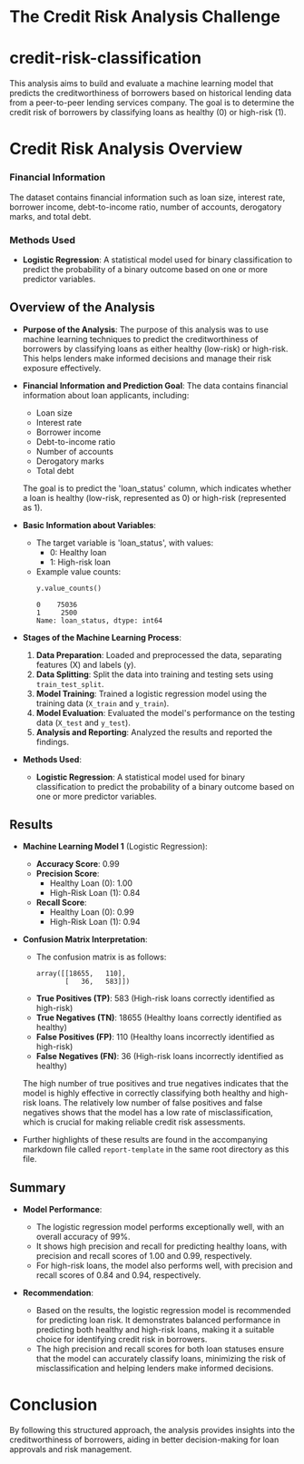 # The Credit Risk Analysis Challenge

# credit-risk-classification
This analysis aims to build and evaluate a machine learning model that predicts the creditworthiness of borrowers based on historical lending data from a peer-to-peer lending services company. The goal is to determine the credit risk of borrowers by classifying loans as healthy (0) or high-risk (1).

# Credit Risk Analysis Overview

### Financial Information
The dataset contains financial information such as loan size, interest rate, borrower income, debt-to-income ratio, number of accounts, derogatory marks, and total debt.

### Methods Used
- **Logistic Regression**: A statistical model used for binary classification to predict the probability of a binary outcome based on one or more predictor variables.


## Overview of the Analysis

* **Purpose of the Analysis**: The purpose of this analysis was to use machine learning techniques to predict the creditworthiness of borrowers by classifying loans as either healthy (low-risk) or high-risk. This helps lenders make informed decisions and manage their risk exposure effectively.

* **Financial Information and Prediction Goal**: The data contains financial information about loan applicants, including:
  - Loan size
  - Interest rate
  - Borrower income
  - Debt-to-income ratio
  - Number of accounts
  - Derogatory marks
  - Total debt
  
  The goal is to predict the 'loan_status' column, which indicates whether a loan is healthy (low-risk, represented as 0) or high-risk (represented as 1).

* **Basic Information about Variables**: 
  - The target variable is 'loan_status', with values:
    - 0: Healthy loan
    - 1: High-risk loan
  - Example value counts:
    ```python
    y.value_counts()
    ```
    ```
    0    75036
    1     2500
    Name: loan_status, dtype: int64
    ```

* **Stages of the Machine Learning Process**:
  1. **Data Preparation**: Loaded and preprocessed the data, separating features (X) and labels (y).
  2. **Data Splitting**: Split the data into training and testing sets using `train_test_split`.
  3. **Model Training**: Trained a logistic regression model using the training data (`X_train` and `y_train`).
  4. **Model Evaluation**: Evaluated the model's performance on the testing data (`X_test` and `y_test`).
  5. **Analysis and Reporting**: Analyzed the results and reported the findings.

* **Methods Used**:
  - **Logistic Regression**: A statistical model used for binary classification to predict the probability of a binary outcome based on one or more predictor variables.

## Results

* **Machine Learning Model 1** (Logistic Regression):
  - **Accuracy Score**: 0.99
  - **Precision Score**: 
    - Healthy Loan (0): 1.00
    - High-Risk Loan (1): 0.84
  - **Recall Score**: 
    - Healthy Loan (0): 0.99
    - High-Risk Loan (1): 0.94

* **Confusion Matrix Interpretation**:
  - The confusion matrix is as follows:
    ```
    array([[18655,   110],
           [   36,   583]])
    ```
  - **True Positives (TP)**: 583 (High-risk loans correctly identified as high-risk)
  - **True Negatives (TN)**: 18655 (Healthy loans correctly identified as healthy)
  - **False Positives (FP)**: 110 (Healthy loans incorrectly identified as high-risk)
  - **False Negatives (FN)**: 36 (High-risk loans incorrectly identified as healthy)

  The high number of true positives and true negatives indicates that the model is highly effective in correctly classifying both healthy and high-risk loans. The relatively low number of false positives and false negatives shows that the model has a low rate of misclassification, which is crucial for making reliable credit risk assessments.

* Further highlights of these results are found in the accompanying markdown file called `report-template` in the same root directory as this file.

## Summary

* **Model Performance**:
  - The logistic regression model performs exceptionally well, with an overall accuracy of 99%. 
  - It shows high precision and recall for predicting healthy loans, with precision and recall scores of 1.00 and 0.99, respectively.
  - For high-risk loans, the model also performs well, with precision and recall scores of 0.84 and 0.94, respectively.

* **Recommendation**:
  - Based on the results, the logistic regression model is recommended for predicting loan risk. It demonstrates balanced performance in predicting both healthy and high-risk loans, making it a suitable choice for identifying credit risk in borrowers.
  - The high precision and recall scores for both loan statuses ensure that the model can accurately classify loans, minimizing the risk of misclassification and helping lenders make informed decisions.

# Conclusion
By following this structured approach, the analysis provides insights into the creditworthiness of borrowers, aiding in better decision-making for loan approvals and risk management.

